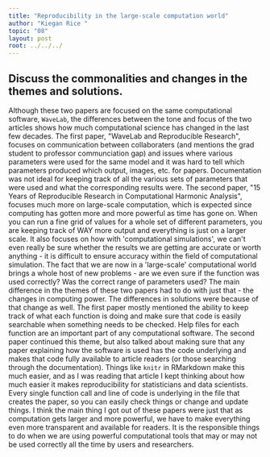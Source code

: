 ```yaml
---
title: "Reproducibility in the large-scale computation world"
author: "Kiegan Rice "
topic: "08"
layout: post
root: ../../../
---
```



## Discuss the commonalities and changes in the themes and solutions.  

Although these two papers are focused on the same computational software, `WaveLab`, the differences between the tone and focus of the two articles shows how much computational science has changed in the last few decades. The first paper, "WaveLab and Reproducible Research", focuses on communication between collaboraters (and mentions the grad student to professor communciation gap) and issues where various parameters were used for the same model and it was hard to tell which parameters produced which output, images, etc. for papers. Documentation was not ideal for keeping track of all the various sets of parameters that were used and what the corresponding results were. The second paper, "15 Years of Reproducible Research in Computational Harmonic Analysis", focuses much more on large-scale computation, which is expected since computing has gotten more and more powerful as time has gone on. When you can run a fine grid of values for a whole set of different parameters, you are keeping track of WAY more output and everything is just on a larger scale. It also focuses on how with 'computational simulations', we can't even really be sure whether the results we are getting are accurate or worth anything - it is difficult to ensure accuracy within the field of computational simulation. The fact that we are now in a 'large-scale' computational world brings a whole host of new problems - are we even sure if the function was used correctly? Was the correct range of parameters used? The main difference in the themes of these two papers had to do with just that - the changes in computing power. The differences in solutions were because of that change as well. The first paper mostly mentioned the ability to keep track of what each function is doing and make sure that code is easily searchable when something needs to be checked. Help files for each function are an important part of any computational software. The second paper continued this theme, but also talked about making sure that any paper explaining how the software is used has the code underlying and makes that code fully available to article readers (or those searching through the documentation). Things like `knitr` in RMarkdown make this much easier, and as I was reading that article I kept thinking about how much easier it makes reproducibility for statisticians and data scientists. Every single function call and line of code is underlying in the file that creates the paper, so you can easily check things or change and update things. I think the main thing I got out of these papers were just that as computation gets larger and more powerful, we have to make everything even more transparent and available for readers. It is the responsible things to do when we are using powerful computational tools that may or may not be used correctly all the time by users and researchers.

